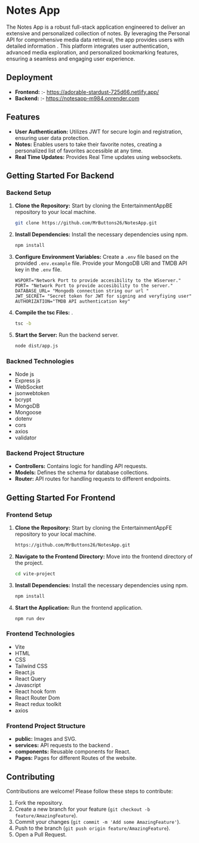 # Notes App

The Notes App is a robust full-stack application engineered to deliver an extensive and personalized collection of notes. By leveraging the Personal API for comprehensive media data retrieval, the app provides users with detailed information . This platform integrates user authentication, advanced media exploration, and personalized bookmarking features, ensuring a seamless and engaging user experience.

## Deployment

- **Frontend:** :- https://adorable-stardust-725d66.netlify.app/
- **Backend:** :- https://notesapp-m984.onrender.com


## Features

- **User Authentication:** Utilizes JWT for secure login and registration, ensuring user data protection.
- **Notes:** Enables users to take  their favorite notes, creating a personalized list of favorites accessible at any time.
- **Real Time Updates:** Provides Real Time updates using websockets.

## Getting Started For Backend

### Backend Setup

1.  **Clone the Repository:** Start by cloning the EntertainmentAppBE repository to your local machine.

    ```sh
    git clone https://github.com/MrButtons26/NotesApp.git
    ```


2.  **Install Dependencies:** Install the necessary dependencies using npm.

    ```sh
    npm install
    ```

3.  **Configure Environment Variables:** Create a `.env` file based on the provided `.env.example` file. Provide your MongoDB URI and TMDB API key in the `.env` file.

    ```
    WSPORT="Network Port to provide accesibility to the WSserver."
    PORT= "Network Port to provide accesibility to the server."
    DATABASE_URL= "Mongodb connection string our url "
    JWT_SECRET= "Secret token for JWT for signing and veryfiying user"
    AUTHORIZATION="TMDB API authentication key"
    ```

4.  **Compile the tsc Files:** .

    ```sh
    tsc -b 
    ```
    
4.  **Start the Server:** Run the backend server.

    ```sh
    node dist/app.js
    ```



### Backned Technologies
- Node js 
- Express js
- WebSocket
- jsonwebtoken
- bcrypt
- MongoDB 
- Mongoose 
- dotenv
- cors
- axios
- validator

### Backend Project Structure

- **Controllers:** Contains logic for handling API requests.
- **Models:** Defines the schema for database collections.
- **Router:** API routes for handling requests to different endpoints.


## Getting Started For Frontend

### Frontend Setup

1. **Clone the Repository:** Start by cloning the EntertainmentAppFE repository to your local machine.

   ```sh
   https://github.com/MrButtons26/NotesApp.git
   ```
2. **Navigate to the Frontend Directory:** Move into the frontend directory of the project.

   ```sh
   cd vite-project
   ```
   
3. **Install Dependencies:** Install the necessary dependencies using npm.

   ```sh
   npm install
   ```

4. **Start the Application:** Run the frontend application.

   ```sh
   npm run dev
   ```

### Frontend Technologies 

- Vite
- HTML
- CSS
- Tailwind CSS
- React.js
- React Query
- Javascript
- React hook form
- React Router Dom
- React redux toolkit
- axios
  
### Frontend Project Structure

- **public:** Images and SVG.
- **services:** API requests to the backend .
- **components:** Reusable components for React.
- **Pages:** Pages for different Routes of the website.



## Contributing

Contributions are welcome! Please follow these steps to contribute:

1. Fork the repository.
2. Create a new branch for your feature (`git checkout -b feature/AmazingFeature`).
3. Commit your changes (`git commit -m 'Add some AmazingFeature'`).
4. Push to the branch (`git push origin feature/AmazingFeature`).
5. Open a Pull Request.

